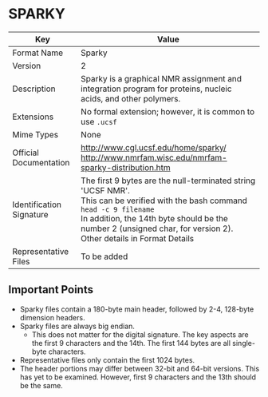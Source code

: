 # SPARKY

| Key   | Value  |
| --- | --- |
| Format Name   | Sparky  |
| Version   | 2 |
| Description   | Sparky is a graphical NMR assignment and integration program for proteins, nucleic acids, and other polymers. |
| Extensions    | No formal extension; however, it is common to use `.ucsf` |
| Mime Types    | None |
| Official Documentation    | http://www.cgl.ucsf.edu/home/sparky/ <BR> http://www.nmrfam.wisc.edu/nmrfam-sparky-distribution.htm |
| Identification Signature    | The first 9 bytes are the null-terminated string 'UCSF NMR'.  <BR> This can be verified with the bash command `head -c 9 filename` <BR> In addition, the 14th byte should be the number 2 (unsigned char, for version 2). <BR> Other details in Format Details |
| Representative Files    | To be added |

## Important Points

* Sparky files contain a 180-byte main header, followed by 2-4, 128-byte dimension headers.
* Sparky files are always big endian.
  * This does not matter for the digital signature.  The key aspects are the first 9 characters and the 14th.  The first 144 bytes are all single-byte characters.
* Representative files only contain the first 1024 bytes.
* The header portions may differ between 32-bit and 64-bit versions.  This has yet to be examined.  However, first 9 characters and the 13th should be the same.
